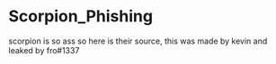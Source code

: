 # Scorpion_Phishing
scorpion is so ass so here is their source, this was made by kevin and leaked by fro#1337

